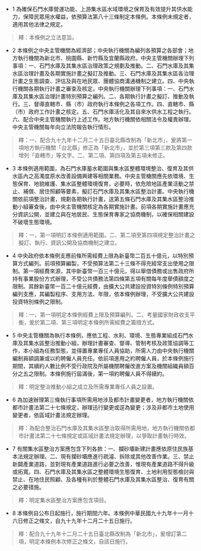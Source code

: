 * 1 為確保石門水庫營運功能、上游集水區水域環境之保育及有效提升其供水能力，保障民眾用水權益，依預算法第八十三條制定本條例。本條例未規定者，適用其他法律之規定。

> 釋：本條例之立法意旨。

* 2 本條例之中央主管機關為經濟部；中央執行機關為編列各預算之各部會；地方執行機關為新北市、桃園縣、新竹縣及宜蘭縣政府。中央主管機關辦理下列事項：一、石門水庫及其集水區治理政策之規劃及推動。二、石門水庫及其集水區治理計畫及各期實施計畫之擬訂及推動。三、石門水庫及其集水區各治理計畫之生態調查、評估及與在地民眾、團體協商溝通機制之建立。四、中央執行機關各期執行計畫之審查及核定。中央執行機關辦理下列事項：一、石門水庫及其集水區治理計畫特別預算之編列。二、各期執行計畫之擬訂、推動及執行。三、督導直轄市、縣（市）政府執行本條例之各項工作。四、直轄市、縣（市）政府工作計畫之核定。五、石門水庫活化及其自來水供水工程之執行。六、配合中央主管機關執行上述工作。地方執行機關依相關法令及權責辦理。中央主管機關每年向立法院報告執行情形。

> 釋：一、配合九十九年十二月二十五日臺北縣改制為「新北市」，爰將第一項地方執行機關「台北縣」修正為「新北市」，並於第三項第三款及第四款增列「直轄市」等文字。二、第二項、第四項及第五項未修正。

* 3 本條例適用範圍，為石門水庫蓄水範圍與集水區整體環境整治、復育及其供水區內之高濁度原水改善設備興建等相關業務。中央主管機關應先依環境、生態保育、地貌維護、集水區整體環境復育，必要時，依危險地區產業活動之禁止、補償、居住照顧等要素，擬訂石門水庫及其集水區整治計畫。中央執行機關依前項整治計畫，規劃各期執行計畫，送第五條石門水庫及其集水區整治推動小組審查後，由中央主管機關核定為各期實施計畫。前項各期實施計畫應充分資訊公開，並建立與在地居民、生態保育專家之協商機制，以確保相關建設不破壞生態環境。

> 釋：一、第一項明訂本條例適用範圍。二、第二項至第四項規定整治計畫之擬訂、執行、資訊公開及協商機制之建立。

* 4 中央政府依本條例支應前條所需經費上限為新臺幣二百五十億元，以特別預算方式編列。前項預算編製，不受預算法第二十三條不得充經常支出使用之限制。第一項經費來源，其中新臺幣一百三十億元，得以舉借債務或出售政府所持有事業股份方式辦理，不受公共債務法第四條第五項有關每年度舉債額度之限制。其餘新臺幣一百二十億元經費，由擴大公共建設投資特別條例特別預算編列支應，其編製程序、支用方法、年限，依本條例辦理，不受擴大公共建設投資特別條例之限制。

> 釋：一、第一項明定本條例經費上限及預算編列。二、考量國家財政收支平衡，爰於第二項、第三項明定本條例所需經費之籌措方式。

* 5 中央主管機關為執行本條例，應依工程、水利、環境、生態專業組成石門水庫及其集水區整治推動小組，辦理計畫審查、督導、管制考核及政策協調等工作，本小組為任務型態，並得置專業專任人員協助，所需人力由中央執行機關編制員額調兼或以約聘僱人員充任。依前項進用之約聘僱人員，於本條例施行期間，其續約人數比例不受行政院及所屬機關聘僱改進方案及機關組織員額百分之五之限制。本條例施行屆滿後，第一項約聘僱人員不得續約。

> 釋：明定整治推動小組之成立及所需專業專任人員之設置。

* 6 為加速辦理第三條執行事項所需用地涉及都市計畫變更者，地方執行機關依都市計畫法第二十七條規定，辦理迅行變更或逕為變更；涉及非都市土地使用變更者，依區域計畫法規定辦理。

> 釋：為配合整治石門水庫及其集水區整治取得所需用地，地方執行機關依都市計畫法第二十七條規定或區域計畫法規定辦理，以爭取計畫執行時效。

* 7 有關集水區整治方案應包含下列各款：一、攔砂壩新建計畫應依原住民族基本法規定辦理。二、現有攔砂壩應進行疏濬、拆除或其他改善作業。三、禁止新闢產業道路，並對現有產業道路進行必要之改善，惟現有產業道路不得升級或拓寬。四、石門水庫及其集水區之整體環境生態復育、土地利用型態檢討與禁止、在地住民照顧、及各種有利於整體石門水庫及其集水區整治、復育有關之必要措施。

> 釋：明定集水區整治方案應包含項目。

* 8 本條例自公布日起施行，施行期間六年。本條例中華民國九十九年十一月十六日修正之條文，自九十九年十二月二十五日施行。

> 釋：配合九十九年十二月二十五日臺北縣改制為「新北市」，爰增訂第二項，明定本條例本次修正之條文，自該日施行。


